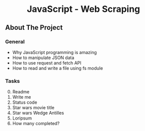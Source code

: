  <h1 align="center">JavaScript - Web Scraping</h1>

 ## About The Project

 ### General
* Why JavaScript programming is amazing
* How to manipulate JSON data
* How to use request and fetch API
* How to read and write a file using fs module

### Tasks
0. Readme
1. Write me
2. Status code
3. Star wars movie title
4. Star wars Wedge Antilles
5. Loripsum
6. How many completed?

